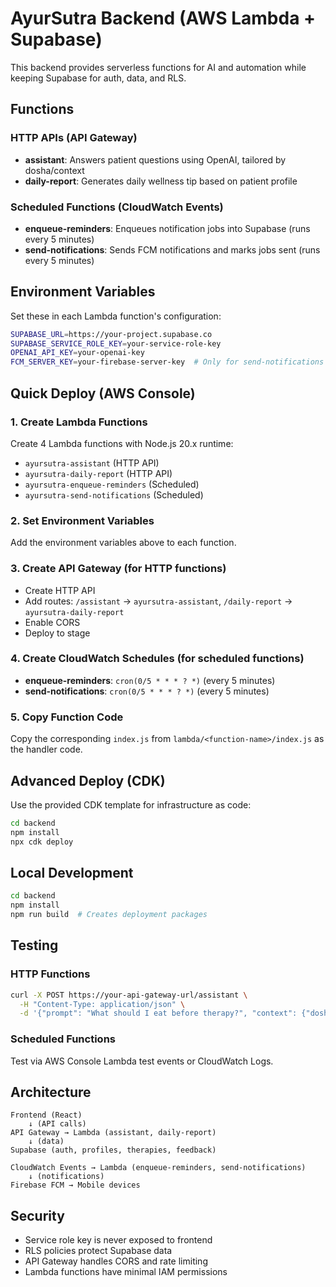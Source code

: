 # AyurSutra Backend (AWS Lambda + Supabase)

This backend provides serverless functions for AI and automation while keeping Supabase for auth, data, and RLS.

## Functions

### HTTP APIs (API Gateway)
- **assistant**: Answers patient questions using OpenAI, tailored by dosha/context
- **daily-report**: Generates daily wellness tip based on patient profile

### Scheduled Functions (CloudWatch Events)
- **enqueue-reminders**: Enqueues notification jobs into Supabase (runs every 5 minutes)
- **send-notifications**: Sends FCM notifications and marks jobs sent (runs every 5 minutes)

## Environment Variables

Set these in each Lambda function's configuration:

```bash
SUPABASE_URL=https://your-project.supabase.co
SUPABASE_SERVICE_ROLE_KEY=your-service-role-key
OPENAI_API_KEY=your-openai-key
FCM_SERVER_KEY=your-firebase-server-key  # Only for send-notifications
```

## Quick Deploy (AWS Console)

### 1. Create Lambda Functions
Create 4 Lambda functions with Node.js 20.x runtime:

- `ayursutra-assistant` (HTTP API)
- `ayursutra-daily-report` (HTTP API) 
- `ayursutra-enqueue-reminders` (Scheduled)
- `ayursutra-send-notifications` (Scheduled)

### 2. Set Environment Variables
Add the environment variables above to each function.

### 3. Create API Gateway (for HTTP functions)
- Create HTTP API
- Add routes: `/assistant` → `ayursutra-assistant`, `/daily-report` → `ayursutra-daily-report`
- Enable CORS
- Deploy to stage

### 4. Create CloudWatch Schedules (for scheduled functions)
- **enqueue-reminders**: `cron(0/5 * * * ? *)` (every 5 minutes)
- **send-notifications**: `cron(0/5 * * * ? *)` (every 5 minutes)

### 5. Copy Function Code
Copy the corresponding `index.js` from `lambda/<function-name>/index.js` as the handler code.

## Advanced Deploy (CDK)

Use the provided CDK template for infrastructure as code:

```bash
cd backend
npm install
npx cdk deploy
```

## Local Development

```bash
cd backend
npm install
npm run build  # Creates deployment packages
```

## Testing

### HTTP Functions
```bash
curl -X POST https://your-api-gateway-url/assistant \
  -H "Content-Type: application/json" \
  -d '{"prompt": "What should I eat before therapy?", "context": {"dosha": "vata"}}'
```

### Scheduled Functions
Test via AWS Console Lambda test events or CloudWatch Logs.

## Architecture

```
Frontend (React) 
    ↓ (API calls)
API Gateway → Lambda (assistant, daily-report)
    ↓ (data)
Supabase (auth, profiles, therapies, feedback)

CloudWatch Events → Lambda (enqueue-reminders, send-notifications)
    ↓ (notifications)
Firebase FCM → Mobile devices
```

## Security

- Service role key is never exposed to frontend
- RLS policies protect Supabase data
- API Gateway handles CORS and rate limiting
- Lambda functions have minimal IAM permissions


